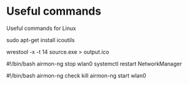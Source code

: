 # Useful commands
Useful commands for Linux





sudo apt-get install icoutils

wrestool -x -t 14 source.exe > output.ico




#!/bin/bash
airmon-ng stop wlan0
systemctl restart NetworkManager



#!/bin/bash
airmon-ng check kill
airmon-ng start wlan0



